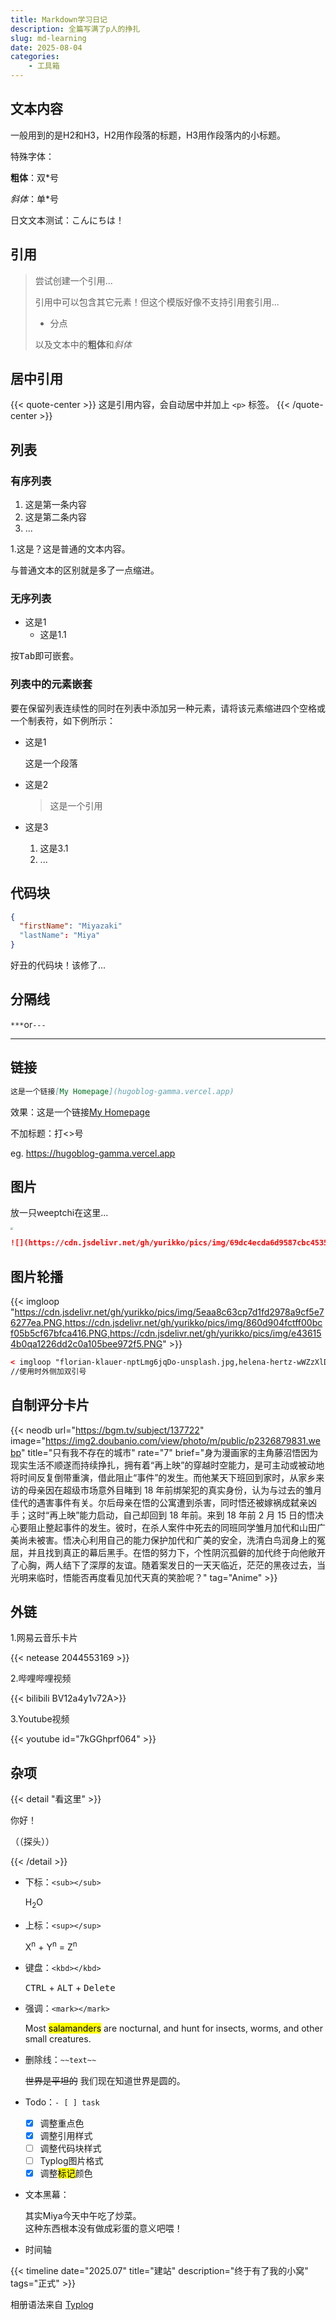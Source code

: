 ```yaml
---
title: Markdown学习日记
description: 全篇写满了p人的挣扎
slug: md-learning
date: 2025-08-04
categories:
    - 工具箱
---
```


## 文本内容

一般用到的是H2和H3，H2用作段落的标题，H3用作段落内的小标题。

特殊字体：

**粗体**：双*号

*斜体*：单*号

日文文本测试：こんにちは！

## 引用

> 尝试创建一个引用...
>
> 引用中可以包含其它元素！但这个模版好像不支持引用套引用...
>
> - 分点
>
> 以及文本中的**粗体**和*斜体*

## 居中引用

{{< quote-center >}}
这是引用内容，会自动居中并加上 `<p>` 标签。
{{< /quote-center >}}

## 列表

### 有序列表

1. 这是第一条内容
2. 这是第二条内容
3. ...

1.这是？这是普通的文本内容。

与普通文本的区别就是多了一点缩进。

### 无序列表

- 这是1
  - 这是1.1

按<kbd>Tab</kbd>即可嵌套。

### 列表中的元素嵌套

要在保留列表连续性的同时在列表中添加另一种元素，请将该元素缩进四个空格或一个制表符，如下例所示：

- 这是1

  这是一个段落

- 这是2

  > 这是一个引用

- 这是3

  1. 这是3.1
  2. ...

## 代码块

```json
{
  "firstName": "Miyazaki"
  "lastName": "Miya"
}
```

好丑的代码块！该修了...

## 分隔线

`***`or`---`

***

## 链接

```markdown
这是一个链接[My Homepage](hugoblog-gamma.vercel.app)
```

效果：这是一个链接[My Homepage](hugoblog-gamma.vercel.app)

不加标题：打<>号

eg. <https://hugoblog-gamma.vercel.app>

## 图片

放一只weeptchi在这里...

<img src="https://cdn.jsdelivr.net/gh/yurikko/pics/img/69dc4ecda6d9587cbc4535490abc8fad.png" style="zoom:25%;" />

```markdown
![](https://cdn.jsdelivr.net/gh/yurikko/pics/img/69dc4ecda6d9587cbc4535490abc8fad.png)
```

## 图片轮播

{{< imgloop "https://cdn.jsdelivr.net/gh/yurikko/pics/img/5eaa8c63cp7d1fd2978a9cf5e76277ea.PNG,https://cdn.jsdelivr.net/gh/yurikko/pics/img/860d904fctff00bcf05b5cf67bfca416.PNG,https://cdn.jsdelivr.net/gh/yurikko/pics/img/e436154b0qa1226dd2c0a105bee972f5.PNG" >}}

``````html
< imgloop "florian-klauer-nptLmg6jqDo-unsplash.jpg,helena-hertz-wWZzXlDpMog-unsplash.jpg" >
//使用时外侧加双引号
``````



## 自制评分卡片

{{< neodb url="https://bgm.tv/subject/137722" image="https://img2.doubanio.com/view/photo/m/public/p2326879831.webp" title="只有我不存在的城市" rate="7" brief="身为漫画家的主角藤沼悟因为现实生活不顺遂而持续挣扎，拥有着“再上映”的穿越时空能力，是可主动或被动地将时间反复倒带重演，借此阻止“事件”的发生。而他某天下班回到家时，从家乡来访的母亲因在超级市场意外目睹到 18 年前绑架犯的真实身份，认为与过去的雏月佳代的遇害事件有关。尔后母亲在悟的公寓遭到杀害，同时悟还被嫁祸成弑亲凶手；这时“再上映”能力启动，自己却回到 18 年前。来到 18 年前 2 月 15 日的悟决心要阻止整起事件的发生。彼时，在杀人案件中死去的同班同学雏月加代和山田广美尚未被害。悟决心利用自己的能力保护加代和广美的安全，洗清白鸟润身上的冤屈，并且找到真正的幕后黑手。在悟的努力下，个性阴沉孤僻的加代终于向他敞开了心胸，两人结下了深厚的友谊。随着案发日的一天天临近，茫茫的黑夜过去，当光明来临时，悟能否再度看见加代天真的笑脸呢？" tag="Anime" >}}

## 外链

1.网易云音乐卡片

{{< netease 2044553169 >}}

2.哔哩哔哩视频

{{< bilibili BV12a4y1v72A>}}

3.Youtube视频

{{< youtube id="7kGGhprf064" >}}

## 杂项

{{< detail "看这里" >}}

你好！

（（探头））

{{< /detail >}}

- 下标：`<sub></sub>`

  H<sub>2</sub>O

- 上标：`<sup></sup>`

  X<sup>n</sup> + Y<sup>n</sup> = Z<sup>n</sup>

- 键盘：`<kbd></kbd>`

  <kbd>CTRL</kbd> + <kbd>ALT</kbd> + <kbd>Delete</kbd>

- 强调：`<mark></mark>`

  Most <mark>salamanders</mark> are nocturnal, and hunt for insects, worms, and other small creatures.
  
- 删除线：`~~text~~`

  ~~世界是平坦的~~ 我们现在知道世界是圆的。
  
- Todo：`- [ ] task`

  - [x] 调整重点色
  - [x] 调整引用样式
  - [ ] 调整代码块样式
  - [ ] Typlog图片格式
  - [x] 调整<mark>标记</mark>颜色
  
- 文本黑幕：

  <span class="shady">其实Miya今天中午吃了炒菜。<br>这种东西根本没有做成彩蛋的意义吧喂！</span>

- 时间轴

{{< timeline date="2025.07" title="建站" description="终于有了我的小窝" tags="正式"  >}}


相册语法来自 [Typlog](https://typlog.com/)
